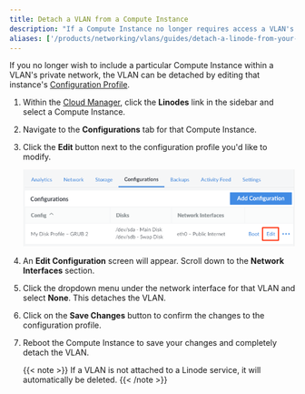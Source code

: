 ```yaml
---
title: Detach a VLAN from a Compute Instance
description: "If a Compute Instance no longer requires access a VLAN's private network, the VLAN can be detached by editing the Configuration Profile."
aliases: ['/products/networking/vlans/guides/detach-a-linode-from-your-vlan/']
---
```


If you no longer wish to include a particular Compute Instance within a VLAN's private network, the VLAN can be detached by editing that instance's [Configuration Profile](/docs/products/compute/compute-instances/guides/configuration-profiles/#editing-a-configuration-profile).

1. Within the [Cloud Manager](https://www.cloud.linode.com), click the **Linodes** link in the sidebar and select a Compute Instance.

1. Navigate to the **Configurations** tab for that Compute Instance.

1. Click the **Edit** button next to the configuration profile you'd like to modify.

    ![Edit configuration profile](edit-button-for-configuration-profile.png)

1. An **Edit Configuration** screen will appear. Scroll down to the **Network Interfaces** section.

1. Click the dropdown menu under the network interface for that VLAN and select **None**. This detaches the VLAN.

1. Click on the **Save Changes** button to confirm the changes to the configuration profile.

1. Reboot the Compute Instance to save your changes and completely detach the VLAN.

    {{< note >}}
    If a VLAN is not attached to a Linode service, it will automatically be deleted.
    {{< /note >}}